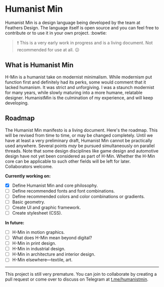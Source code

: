 # Humanist Min

Humanist Min is a design language being developed by the team at Feathers Design. The language itself is open source and you can feel free to contribute or to use it in your own project. :bowtie:

> :exclamation: This is a very early work in progress and is a living document. Not recommended for use at all. :confused:

## What is Humanist Min

H-Min is a humanist take on modernist minimalism. While modernism put function first and definitely had its perks, some would comment that it lacked humanism. It was strict and unforgiving. I was a staunch modernist for many years, while slowly maturing into a more humane, relatable designer. HumanistMin is the culmination of my experience, and will keep developing.

## Roadmap

The Humanist Min manifesto is a living document. Here's the roadmap. This will be revised from time to time, or may be changed completely. Until we have at least a very preliminary draft, Humanist Min cannot be practically used anywhere. Several points *may* be pursued simultaneously on parallel threads. Note that some design disciplines like game design and automotive design have not yet been considered as part of H-Min. Whether the H-Min core can be applicable to such other fields will be left for later. Collaborators welcome.

**Currently working on:**

- [x] Define Humanist Min and core philosophy.
- [ ] Define recommended fonts and font combinations.
- [ ] Define recommended colors and color combinations or gradients.
- [ ] Basic geometry.
- [ ] Create UI and graphic framework.
- [ ] Create stylesheet (CSS).

**In future:**

- [ ] H-Min in motion graphics.
- [ ] What does H-Min mean beyond digital?
- [ ] H-Min in print design.
- [ ] H-Min in industrial design.
- [ ] H-Min in architecture and interior design.
- [ ] H-Min elsewhere—textile, art.

---
This project is still very premature. You can join to collaborate by creating a pull request or come over to discuss on Telegram at [t.me/humanistmin](https://t.me/humanistmin).
